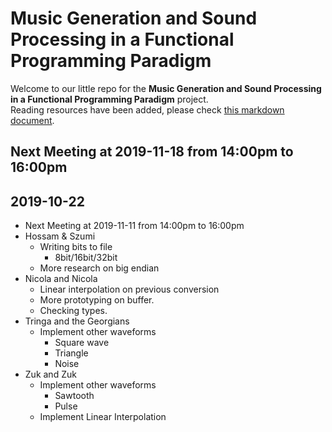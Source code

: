 # Music Generation and Sound Processing in a Functional Programming Paradigm
Welcome to our little repo for the **Music Generation and Sound Processing in a Functional Programming Paradigm** project.\
Reading resources have been added, please check [this markdown document](https://github.com/ParadoxChains/Clean-Music-Generator/blob/master/Resources/Reading-Resources.md).

## Next Meeting at 2019-11-18 from 14:00pm to 16:00pm

## 2019-10-22
- Next Meeting at 2019-11-11 from 14:00pm to 16:00pm
- Hossam & Szumi
  - Writing bits to file
    - 8bit/16bit/32bit
  - More research on big endian
- Nicola and Nicola
  - Linear interpolation on previous conversion
  - More prototyping on buffer. 
  - Checking types.
- Tringa and the Georgians
  - Implement other waveforms
    - Square wave
    - Triangle
    - Noise
- Zuk and Zuk
  - Implement other waveforms
    - Sawtooth
    - Pulse
  - Implement Linear Interpolation
